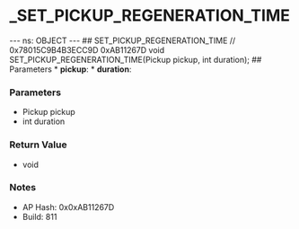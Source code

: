 # _SET_PICKUP_REGENERATION_TIME

--- ns: OBJECT --- ## SET_PICKUP_REGENERATION_TIME  // 0x78015C9B4B3ECC9D 0xAB11267D void SET_PICKUP_REGENERATION_TIME(Pickup pickup, int duration);  ## Parameters * **pickup**: * **duration**:

### Parameters
* Pickup pickup
* int duration

### Return Value
* void

### Notes
* AP Hash: 0x0xAB11267D
* Build: 811

